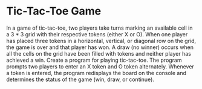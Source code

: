 # Tic-Tac-Toe Game

In a game of tic-tac-toe, two players take turns marking an available cell in a 3 * 3 grid with their respective tokens (either X or O). When one player has placed three tokens in a horizontal, vertical, or diagonal row on the grid, the game is over and that player has won. A draw (no winner) occurs when all the cells on the grid have been filled with tokens and neither player has achieved a win. Create a program for playing tic-tac-toe. The program prompts two players to enter an X token and O token alternately. Whenever a token is entered, the program redisplays the board on the console and determines the status of the game (win, draw, or continue).                                                                     
 
